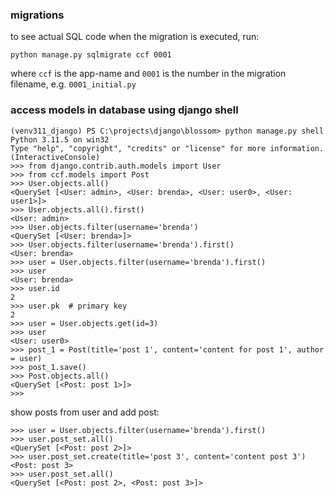 
### migrations
to see actual SQL code when the migration is executed, run:

`python manage.py sqlmigrate ccf 0001`

where `ccf` is the app-name and `0001` is the number in the migration
filename, e.g. `0001_initial.py`

### access models in database using django shell
```
(venv311_django) PS C:\projects\django\blossom> python manage.py shell    
Python 3.11.5 on win32
Type "help", "copyright", "credits" or "license" for more information.
(InteractiveConsole)
>>> from django.contrib.auth.models import User           
>>> from ccf.models import Post  
>>> User.objects.all()
<QuerySet [<User: admin>, <User: brenda>, <User: user0>, <User: user1>]>
>>> User.objects.all().first()
<User: admin>
>>> User.objects.filter(username='brenda')
<QuerySet [<User: brenda>]>
>>> User.objects.filter(username='brenda').first()
<User: brenda>
>>> user = User.objects.filter(username='brenda').first()
>>> user
<User: brenda>
>>> user.id
2
>>> user.pk  # primary key
2
>>> user = User.objects.get(id=3)
>>> user
<User: user0>
>>> post_1 = Post(title='post 1', content='content for post 1', author = user)
>>> post_1.save()
>>> Post.objects.all()
<QuerySet [<Post: post 1>]>
>>> 
```
show posts from user and add post:
```
>>> user = User.objects.filter(username='brenda').first()
>>> user.post_set.all()
<QuerySet [<Post: post 2>]>
>>> user.post_set.create(title='post 3', content='content post 3')
<Post: post 3>
>>> user.post_set.all()                                            
<QuerySet [<Post: post 2>, <Post: post 3>]>
```

